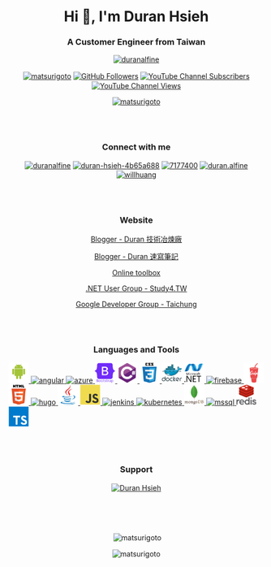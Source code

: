 <h1 align="center">Hi 👋, I'm Duran Hsieh</h1>
<h3 align="center">A Customer Engineer from Taiwan</h3>


<p align="center"> <a href="https://twitter.com/duranalfine" target="blank"><img src="https://img.shields.io/twitter/follow/duranalfine?logo=twitter&style=for-the-badge" alt="duranalfine" /></a> </p>

<p align="center"> 
    <a href="https://github.com/matsurigoto" target="blank"><img align="center" src="https://komarev.com/ghpvc/?username=matsurigoto&label=Profile%20views&color=0e75b6&style=flat" alt="matsurigoto" /></a> 
    <a href="https://github.com/matsurigoto" target="blank"><img align="center" src="https://img.shields.io/github/followers/matsurigoto?label=GitHub%20Followers&&style=plastic" alt="GitHub Followers" /></a>
    <a href="https://www.youtube.com/channel/UCgThyBotL6ptS2HL-lbrVDw" target="blank"><img align="center" src="https://img.shields.io/youtube/channel/subscribers/UCgThyBotL6ptS2HL-lbrVDw?label=YouTube%20Subscribers&style=plastic" alt="YouTube Channel Subscribers" /></a>
    <a href="https://www.youtube.com/channel/UCgThyBotL6ptS2HL-lbrVDw" target="blank"><img align="center" src="https://img.shields.io/youtube/channel/views/UCgThyBotL6ptS2HL-lbrVDw?label=YouTube%20Views&style=plastic" alt="YouTube Channel Views" /></a>
</p>



<p align="center"> <a href="https://github.com/ryo-ma/github-profile-trophy"><img src="https://github-profile-trophy.vercel.app/?username=matsurigoto" alt="matsurigoto" /></a> </p>


<br>
<br>

<h3 align="center">Connect with me</h3>
<p align="center">
<a href="https://twitter.com/duranalfine" target="blank"><img align="center" src="https://raw.githubusercontent.com/rahuldkjain/github-profile-readme-generator/master/src/images/icons/Social/twitter.svg" alt="duranalfine" height="30" width="40" /></a>
<a href="https://linkedin.com/in/duran-hsieh-4b65a688" target="blank"><img align="center" src="https://raw.githubusercontent.com/rahuldkjain/github-profile-readme-generator/master/src/images/icons/Social/linked-in-alt.svg" alt="duran-hsieh-4b65a688" height="30" width="40" /></a>
<a href="https://stackoverflow.com/users/7177400" target="blank"><img align="center" src="https://raw.githubusercontent.com/rahuldkjain/github-profile-readme-generator/master/src/images/icons/Social/stack-overflow.svg" alt="7177400" height="30" width="40" /></a>
<a href="https://fb.com/duran.alfine" target="blank"><img align="center" src="https://raw.githubusercontent.com/rahuldkjain/github-profile-readme-generator/master/src/images/icons/Social/facebook.svg" alt="duran.alfine" height="30" width="40" /></a>
    <a href="https://www.youtube.com/channel/UCgThyBotL6ptS2HL-lbrVDw" target="blank"><img align="center" src="https://raw.githubusercontent.com/rahuldkjain/github-profile-readme-generator/master/src/images/icons/Social/youtube.svg" alt="willhuang" height="30" width="40" /></a>
</p>

<br/>
<br/>
<h3 align="center">Website</h3>
<p align="center"><a href="https://dog0416.blogspot.com">Blogger - Duran 技術冶煉廠</a></p>
<p align="center"><a href="https://note.duranhsieh.com/">Blogger - Duran 速寫筆記</a></p>
<p align="center"><a href="https://online-toolset.com/">Online toolbox</a></p>
<p align="center"><a href="https://study4.tw/">.NET User Group - Study4.TW</a></p>
<p align="center"><a href="https://www.facebook.com/GDG.Taichung/">Google Developer Group - Taichung</a></p>




<br/>
<br/>
<h3 align="center">Languages and Tools</h3>
<p align="left"> <a href="https://developer.android.com" target="_blank" rel="noreferrer"> <img src="https://raw.githubusercontent.com/devicons/devicon/master/icons/android/android-original-wordmark.svg" alt="android" width="40" height="40"/> </a> <a href="https://angular.io" target="_blank" rel="noreferrer"> <img src="https://angular.io/assets/images/logos/angular/angular.svg" alt="angular" width="40" height="40"/> </a> <a href="https://azure.microsoft.com/en-in/" target="_blank" rel="noreferrer"> <img src="https://www.vectorlogo.zone/logos/microsoft_azure/microsoft_azure-icon.svg" alt="azure" width="40" height="40"/> </a> <a href="https://getbootstrap.com" target="_blank" rel="noreferrer"> <img src="https://raw.githubusercontent.com/devicons/devicon/master/icons/bootstrap/bootstrap-plain-wordmark.svg" alt="bootstrap" width="40" height="40"/> </a> <a href="https://www.w3schools.com/cs/" target="_blank" rel="noreferrer"> <img src="https://raw.githubusercontent.com/devicons/devicon/master/icons/csharp/csharp-original.svg" alt="csharp" width="40" height="40"/> </a> <a href="https://www.w3schools.com/css/" target="_blank" rel="noreferrer"> <img src="https://raw.githubusercontent.com/devicons/devicon/master/icons/css3/css3-original-wordmark.svg" alt="css3" width="40" height="40"/> </a> <a href="https://www.docker.com/" target="_blank" rel="noreferrer"> <img src="https://raw.githubusercontent.com/devicons/devicon/master/icons/docker/docker-original-wordmark.svg" alt="docker" width="40" height="40"/> </a> <a href="https://dotnet.microsoft.com/" target="_blank" rel="noreferrer"> <img src="https://raw.githubusercontent.com/devicons/devicon/master/icons/dot-net/dot-net-original-wordmark.svg" alt="dotnet" width="40" height="40"/> </a> <a href="https://firebase.google.com/" target="_blank" rel="noreferrer"> <img src="https://www.vectorlogo.zone/logos/firebase/firebase-icon.svg" alt="firebase" width="40" height="40"/> </a> <a href="https://gulpjs.com" target="_blank" rel="noreferrer"> <img src="https://raw.githubusercontent.com/devicons/devicon/master/icons/gulp/gulp-plain.svg" alt="gulp" width="40" height="40"/> </a> <a href="https://www.w3.org/html/" target="_blank" rel="noreferrer"> <img src="https://raw.githubusercontent.com/devicons/devicon/master/icons/html5/html5-original-wordmark.svg" alt="html5" width="40" height="40"/> </a> <a href="https://gohugo.io/" target="_blank" rel="noreferrer"> <img src="https://api.iconify.design/logos-hugo.svg" alt="hugo" width="40" height="40"/> </a> <a href="https://www.java.com" target="_blank" rel="noreferrer"> <img src="https://raw.githubusercontent.com/devicons/devicon/master/icons/java/java-original.svg" alt="java" width="40" height="40"/> </a> <a href="https://developer.mozilla.org/en-US/docs/Web/JavaScript" target="_blank" rel="noreferrer"> <img src="https://raw.githubusercontent.com/devicons/devicon/master/icons/javascript/javascript-original.svg" alt="javascript" width="40" height="40"/> </a> <a href="https://www.jenkins.io" target="_blank" rel="noreferrer"> <img src="https://www.vectorlogo.zone/logos/jenkins/jenkins-icon.svg" alt="jenkins" width="40" height="40"/> </a> <a href="https://kubernetes.io" target="_blank" rel="noreferrer"> <img src="https://www.vectorlogo.zone/logos/kubernetes/kubernetes-icon.svg" alt="kubernetes" width="40" height="40"/> </a> <a href="https://www.mongodb.com/" target="_blank" rel="noreferrer"> <img src="https://raw.githubusercontent.com/devicons/devicon/master/icons/mongodb/mongodb-original-wordmark.svg" alt="mongodb" width="40" height="40"/> </a> <a href="https://www.microsoft.com/en-us/sql-server" target="_blank" rel="noreferrer"> <img src="https://www.svgrepo.com/show/303229/microsoft-sql-server-logo.svg" alt="mssql" width="40" height="40"/> </a> <a href="https://redis.io" target="_blank" rel="noreferrer"> <img src="https://raw.githubusercontent.com/devicons/devicon/master/icons/redis/redis-original-wordmark.svg" alt="redis" width="40" height="40"/> </a> <a href="https://www.typescriptlang.org/" target="_blank" rel="noreferrer"> <img src="https://raw.githubusercontent.com/devicons/devicon/master/icons/typescript/typescript-original.svg" alt="typescript" width="40" height="40"/> </a> </p>

<br/>
<br/>



<h3 align="center">Support</h3>
<p align="center"><a href="https://www.buymeacoffee.com/SnGtO2p"> <img align="center" src="https://cdn.buymeacoffee.com/buttons/v2/default-yellow.png" height="50" width="210" alt="Duran Hsieh" /></a></p><br><br>

<br/>
<p align="center">&nbsp;<img align="center" src="https://github-readme-stats.vercel.app/api?username=matsurigoto&show_icons=true&locale=en" alt="matsurigoto" /></p>
<p align="center"><img align="center" src="https://github-readme-streak-stats.herokuapp.com/?user=matsurigoto&" alt="matsurigoto" /></p>



